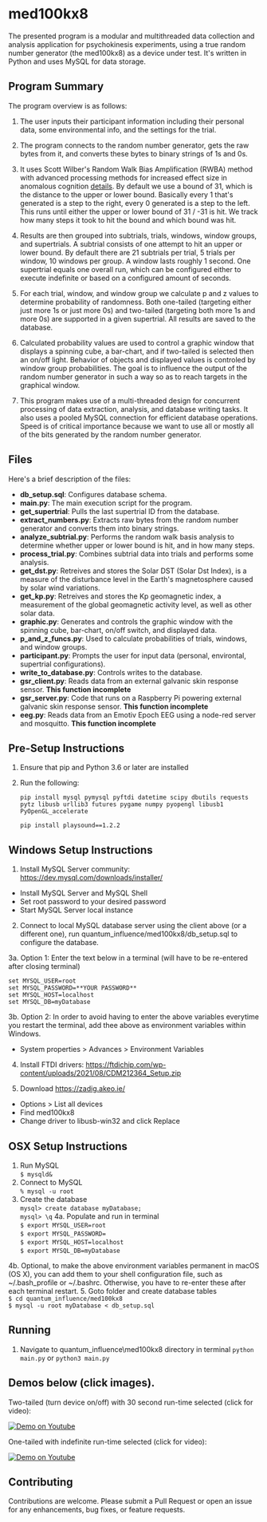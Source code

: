 # med100kx8
The presented program is a modular and multithreaded data collection and analysis application for psychokinesis experiments, using a true random number generator (the med100kx8) as a device under test. It's written in Python and uses MySQL for data storage.


## Program Summary

The program overview is as follows:

1. The user inputs their participant information including their personal data, some environmental info, and the settings for the trial.

1. The program connects to the random number generator, gets the raw bytes from it, and converts these bytes to binary strings of 1s and 0s.

1. It uses Scott Wilber's Random Walk Bias Amplification (RWBA) method with advanced processing methods for increased effect size in anomalous cognition [details](https://drive.google.com/file/d/1rP7Ee35K0kbQ3zXCcZvnj3d5WqmROTT_/view). By default we use a bound of 31, which is the distance to the upper or lower bound. Basically every 1 that's generated is a step to the right, every 0 generated is a step to the left. This runs until either the upper or lower bound of 31 / -31 is hit. We track how many steps it took to hit the bound and which bound was hit.

1. Results are then grouped into subtrials, trials, windows, window groups, and supertrials. A subtrial consists of one attempt to hit an upper or lower bound. By default there are 21 subtrials per trial, 5 trials per window, 10 windows per group. A window lasts roughly 1 second. One supertrial equals one overall run, which can be configured either to execute indefinite or based on a configured amount of seconds.

1. For each trial, window, and window group we calculate p and z values to determine probability of randomness. Both one-tailed (targeting either just more 1s or just more 0s) and two-tailed (targeting both more 1s and more 0s) are supported in a given supertrial. All results are saved to the database.

1. Calculated probability values are used to control a graphic window that displays a spinning cube, a bar-chart, and if two-tailed is selected then an on/off light. Behavior of objects and displayed values is controled by window group probabilities. The goal is to influence the output of the random number generator in such a way so as to reach targets in the graphical window.

1. This program makes use of a multi-threaded design for concurrent processing of data extraction, analysis, and database writing tasks. It also uses a pooled MySQL connection for efficient database operations. Speed is of critical importance because we want to use all or mostly all of the bits generated by the random number generator.


## Files

Here's a brief description of the files:

* **db_setup.sql**: Configures database schema.
* **main.py**: The main execution script for the program. 
* **get_supertrial**: Pulls the last supertrial ID from the database.
* **extract_numbers.py**: Extracts raw bytes from the random number generator and converts them into binary strings.
* **analyze_subtrial.py**: Performs the random walk basis analysis to determine whether upper or lower bound is hit, and in how many steps.
* **process_trial.py**: Combines subtrial data into trials and performs some analysis.
* **get_dst.py**: Retreives and stores the Solar DST (Solar Dst Index), is a measure of the disturbance level in the Earth's magnetosphere caused by solar wind variations.
* **get_kp.py**: Retreives and stores the Kp geomagnetic index, a measurement of the global geomagnetic activity level, as well as other solar data. 
* **graphic.py**: Generates and controls the graphic window with the spinning cube, bar-chart, on/off switch, and displayed data.
* **p_and_z_funcs.py**: Used to calculate probabilities of trials, windows, and window groups.
* **participant.py**: Prompts the user for input data (personal, environtal, supertrial configurations).
* **write_to_database.py**: Controls writes to the database.
* **gsr_client.py**: Reads data from an external galvanic skin response sensor. **This function incomplete**
* **gsr_server.py**: Code that runs on a Raspberry Pi powering external galvanic skin response sensor. **This function incomplete**
* **eeg.py**: Reads data from an Emotiv Epoch EEG using a node-red server and mosquitto. **This function incomplete**

## Pre-Setup Instructions

1. Ensure that pip and Python 3.6 or later are installed
1. Run the following:
   
    ```pip install mysql pymysql pyftdi datetime scipy dbutils requests pytz libusb urllib3 futures pygame numpy pyopengl libusb1 PyOpenGL_accelerate```
   
    ```pip install playsound==1.2.2```
   
## Windows Setup Instructions

1. Install MySQL Server community: https://dev.mysql.com/downloads/installer/
- Install MySQL Server and MySQL Shell
- Set root password to your desired password
- Start MySQL Server local instance

2. Connect to local MySQL database server using the client above (or a different one), run quantum_influence/med100kx8/db_setup.sql to configure the database.

3a. Option 1: Enter the text below in a terminal (will have to be re-entered after closing terminal)

    set MYSQL_USER=root
    set MYSQL_PASSWORD=**YOUR PASSWORD**
    set MYSQL_HOST=localhost
    set MYSQL_DB=myDatabase

3b. Option 2: 
In order to avoid having to enter the above variables everytime you restart the terminal, add thee above as environment variables within Windows. 
- System properties > Advances > Environment Variables

4. Install FTDI drivers: https://ftdichip.com/wp-content/uploads/2021/08/CDM212364_Setup.zip

5. Download https://zadig.akeo.ie/
- Options > List all devices
- Find med100kx8
- Change driver to libusb-win32 and click Replace


## OSX Setup Instructions

1. Run MySQL\
    ```$ mysqld&```
2. Connect to MySQL\
    ```% mysql -u root```
3. Create the database\
    ```mysql> create database myDatabase;```\
    ```mysql> \q```
4a. Populate and run in terminal\
    ```$ export MYSQL_USER=root```\
    ```$ export MYSQL_PASSWORD=```\
    ```$ export MYSQL_HOST=localhost```\
    ```$ export MYSQL_DB=myDatabase```
   
4b. Optional, to make the above environment variables permanent in macOS (OS X), you can add them to your shell configuration file, such as ~/.bash_profile or ~/.bashrc. Otherwise, you have to re-enter these after each terminal restart.
5. Goto folder and create database tables\
    ```$ cd quantum_influence/med100kx8```\
    ```$ mysql -u root myDatabase < db_setup.sql```


## Running

1. Navigate to quantum_influence\med100kx8 directory in terminal
```python main.py```
or 
```python3 main.py```



## Demos below (click images).

Two-tailed (turn device on/off) with 30 second run-time selected (click for video):

[![Demo on Youtube](https://i.ibb.co/z8pWwfC/screenshot1.png)](https://youtu.be/8FgY3Wmqm7Q)

One-tailed with indefinite run-time selected (click for video):

[![Demo on Youtube](https://i.ibb.co/12sFxLJ/screenshot2.png)](https://youtu.be/9u5S-hcTauI)


## Contributing
Contributions are welcome. Please submit a Pull Request or open an issue for any enhancements, bug fixes, or feature requests.
